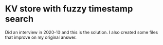 # KV store with fuzzy timestamp search

Did an interview in 2020-10 and this is the solution.
I also created some files that improve on my original answer.